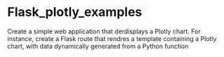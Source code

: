# Flask_plotly_examples
Create a simple web application that derdisplays a Plotly chart. For instance, create a Flask route that rendres a template containing a Plotly chart, with data dynamically generated from a Python function
